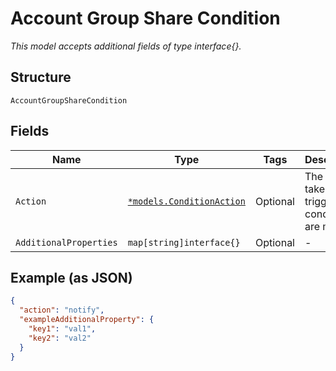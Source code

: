 
# Account Group Share Condition

*This model accepts additional fields of type interface{}.*

## Structure

`AccountGroupShareCondition`

## Fields

| Name | Type | Tags | Description |
|  --- | --- | --- | --- |
| `Action` | [`*models.ConditionAction`](../../doc/models/condition-action.md) | Optional | The action taken when trigger conditions are met |
| `AdditionalProperties` | `map[string]interface{}` | Optional | - |

## Example (as JSON)

```json
{
  "action": "notify",
  "exampleAdditionalProperty": {
    "key1": "val1",
    "key2": "val2"
  }
}
```

